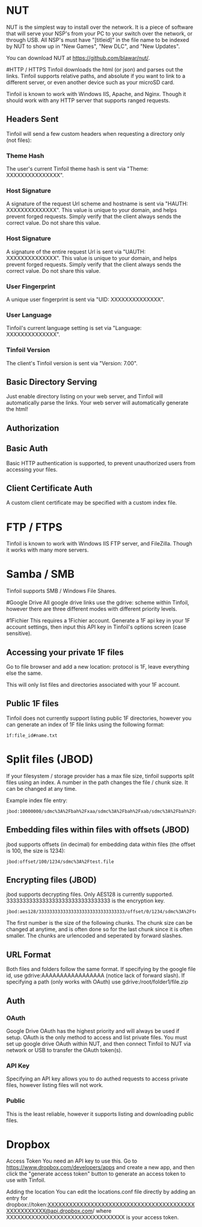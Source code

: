 # NUT
NUT is the simplest way to install over the network. It is a piece of software that will serve your NSP's from your PC to your switch over the network, or through USB. All NSP's must have "[titleid]" in the file name to be indexed by NUT to show up in "New Games", "New DLC", and "New Updates".

You can download NUT at https://github.com/blawar/nut/.

#HTTP / HTTPS
Tinfoil downloads the html (or json) and parses out the links. Tinfoil supports relative paths, and absolute if you want to link to a different server, or even another device such as your microSD card.

Tinfoil is known to work with Windows IIS, Apache, and Nginx. Though it should work with any HTTP server that supports ranged requests.

## Headers Sent
Tinfoil will send a few custom headers when requesting a directory only (not files):

### Theme Hash
The user's current Tinfoil theme hash is sent via "Theme: XXXXXXXXXXXXXXX".

### Host Signature
A signature of the request Url scheme and hostname is sent via "HAUTH: XXXXXXXXXXXXXX".  This value is unique to your domain, and helps prevent forged requests.  Simply verify that the client always sends the correct value.  Do not share this value.

### Host Signature
A signature of the entire request Url is sent via "UAUTH: XXXXXXXXXXXXXX".  This value is unique to your domain, and helps prevent forged requests.  Simply verify that the client always sends the correct value.  Do not share this value.

### User Fingerprint
A unique user fingerprint is sent via "UID: XXXXXXXXXXXXXX".

### User Language
Tinfoil's current language setting is set via "Language: XXXXXXXXXXXXXX".

### Tinfoil Version
The client's Tinfoil version is sent via "Version: 7.00".

## Basic Directory Serving
Just enable directory listing on your web server, and Tinfoil will automatically parse the links. Your web server will automatically generate the html!

## Authorization
## Basic Auth
Basic HTTP authentication is supported, to prevent unauthorized users from accessing your files.
## Client Certificate Auth
A custom client certificate may be specified with a custom index file.

# FTP / FTPS
Tinfoil is known to work with Windows IIS FTP server, and FileZilla. Though it works with many more servers.

# Samba / SMB
Tinfoil supports SMB / Windows File Shares.

#Google Drive
All google drive links use the gdrive: scheme within Tinfoil, however there are three different modes with different priority levels.

#1Fichier
This requires a 1Fichier account.  Generate a 1F api key in your 1F account settings, then input this API key in Tinfoil's options screen (case sensitive).

## Accessing your private 1F files
Go to file browser and add a new location: protocol is 1F, leave everything else the same.

This will only list files and directories associated with your 1F account.

## Public 1F files
Tinfoil does not currently support listing public 1F directories, however you can generate an index of 1F file links using the following format:
```
1f:file_id#name.txt
```

# Split files (JBOD)
If your filesystem / storage provider has a max file size, tinfoil supports split files using an index.
A number in the path changes the file / chunk size.  It can be changed at any time.

Example index file entry:

```
jbod:10000000/sdmc%3A%2Fbah%2Fxaa/sdmc%3A%2Fbah%2Fxab/sdmc%3A%2Fbah%2Fxac/sdmc%3A%2Fbah%2Fxad/sdmc%3A%2Fbah%2Fxae/sdmc%3A%2Fbah%2Fxaf/sdmc%3A%2Fbah%2Fxag/sdmc%3A%2Fbah%2Fxah/sdmc%3A%2Fbah%2Fxai/4036670/sdmc%3A%2Fbah%2Fxaj#filename.zip
```

## Embedding files within files with offsets (JBOD)
jbod supports offsets (in decimal) for embedding data within files (the offset is 100, the size is 1234):

```
jbod:offset/100/1234/sdmc%3A%2Ftest.file
```

## Encrypting files (JBOD)
jbod supports decrypting files.  Only AES128 is currently supported.  33333333333333333333333333333333 is the encryption key.

```
jbod:aes128/33333333333333333333333333333333/offset/0/1234/sdmc%3A%2Ftest.file
```

The first number is the size of the following chunks.  The chunk size can be changed at anytime, and is often done so for the last chunk since it is often smaller.  The chunks are urlencoded and seperated by forward slashes.

## URL Format
Both files and folders follow the same format.  If specifying by the google file id, use gdrive:AAAAAAAAAAAAAAAAA (notice lack of forward slash).  If specifying a path (only works with OAuth) use gdrive:/root/folder1/file.zip

## Auth
### OAuth
Google Drive OAuth has the highest priority and will always be used if setup.  OAuth is the only method to access and list private files.  You must set up google drive OAuth within NUT, and then connect Tinfoil to NUT via network or USB to transfer the OAuth token(s).

### API Key
Specifying an API key allows you to do authed requests to access private files, however listing files will not work.

### Public
This is the least reliable, however it supports listing and downloading public files.

# Dropbox
Access Token
You need an API key to use this. Go to https://www.dropbox.com/developers/apps and create a new app, and then click the "generate access token" button to generate an access token to use with Tinfoil.

Adding the location
You can edit the locations.conf file directly by adding an entry for dropbox://token:XXXXXXXXXXXXXXXXXXXXXXXXXXXXXXXXXXXXXXXXXXXXXXXXXXXX@api.dropbox.com/ where XXXXXXXXXXXXXXXXXXXXXXXXXXXXXXXXX is your access token.
